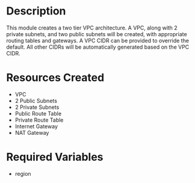 # Description
This module creates a two tier VPC architecture. A VPC, along with 2 private subnets, and two public subnets will be created, with appropriate routing tables and gateways. A VPC CIDR can be provided to override the default. All other CIDRs will be automatically generated based on the VPC CIDR.  

# Resources Created
* VPC
* 2 Public Subnets
* 2 Private Subnets
* Public Route Table
* Private Route Table
* Internet Gateway
* NAT Gateway

# Required Variables
* region
